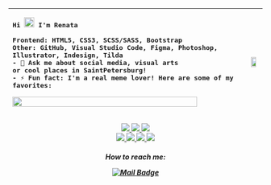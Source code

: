 

|<samp><p align = "left">Hi <img src="https://raw.githubusercontent.com/MartinHeinz/MartinHeinz/master/wave.gif" width="20px"> I'm Renata </br></br> Frontend: HTML5, CSS3, SCSS/SASS, Bootstrap</br>Other: GitHub, Visual Studio Code, Figma, Photoshop, Illustrator, Indesign, Tilda</br> - 💬 Ask me about social media, visual arts </br> or cool places in SaintPetersburg!</br>- ⚡ Fun fact: I'm a real meme lover! Here are some of my favorites:</br></br><img src="https://sun9-5.userapi.com/impg/d7LD4WlE9XPAX6vZVOWgRZtOb3MaWv3iH67Wmg/k16uU3MVGuc.jpg?size=500x786&quality=95&sign=6213a3135ee8ab6ce96bc0da4cd72356&type=album" width=90% height=100%></p></samp>|<img src="https://archive-media.palanq.win/bant/image/1651/29/1651296106415.png" width=73% height=100%>|
|-----:|---------------|

<p align="center">
  <a href = "">
    <img src ="https://img.shields.io/badge/HTML5-E34F26?style=for-the-badge&logo=html5&logoColor=white">
  <a href="">
    <img src="https://img.shields.io/badge/Figma-007ACC?style=for-the-badge&logo=figma&logoColor=white">
  <a href = "">
    <img src ="https://img.shields.io/badge/C%2B%2B-00599C?style=for-the-badge&logo=c%2B%2B&logoColor=white"></br>
  <a href="https://www.adobe.com/products/illustrator.html">
    <img src="https://img.shields.io/badge/Illustrator-FF9A00?style=for-the-badge&logo=adobeillustrator&logoColor=white">
<a href="https://www.adobe.com/products/photoshop.html">
  <img src="https://img.shields.io/badge/Photoshop-31A8FF?style=for-the-badge&logo=adobephotoshop&logoColor=white">
<a href="https://www.adobe.com/products/indesign.html">
    <img src="https://img.shields.io/badge/InDesign-EF7C00?style=for-the-badge&logo=adobeindesign&logoColor=white">
<a href="https://tilda.cc/">
    <img src="https://img.shields.io/badge/Tilda-54A0FF?style=for-the-badge&logo=tilda&logoColor=white">
</a>
</p>
    
    
<h5 align="center">How to reach me: </p>

[![Mail Badge](https://img.shields.io/badge/-Email-c0392b?style=flat&labelColor=c0392b&logo=gmail&logoColor=white)](mailto:remirowa@gmail.com)
